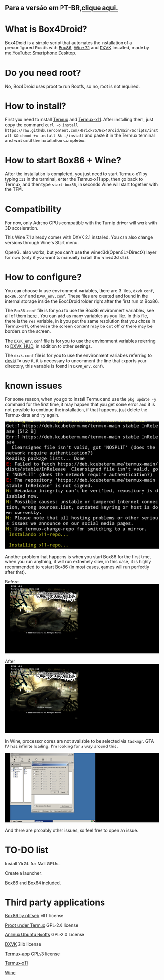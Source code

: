 ## Para a versão em PT-BR,[clique aqui.](https://github.com/Herick75/Box4Droid/blob/main/READMEPT-BR.md)

# What is Box4Droid?

Box4Droid is a simple script that automates the installation of a preconfigured Rootfs with [Box86](https://github.com/ptitSeb/box86), [Wine 7.1](https://www.winehq.org/) and [DXVK](https://github.com/doitsujin/dxvk) installed, made by me.[YouTube: Smartphone Desktop](https://youtube.com/@smartphonedesktop4229).

# Do you need root?

No, Box4Droid uses proot to run Rootfs, so no, root is not required.

# How to install?  

First you need to install [Termux](https://f-droid.org/en/packages/com.termux) and [Termux-x11](https://github.com/termux/termux-x11/actions/runs/4385798707).  After installing them, just copy the command `curl -o install https://raw.githubusercontent.com/Herick75/Box4Droid/main/Scripts/install && chmod +x install && ./install` and paste it in the Termux terminal and wait until the installation completes.

# How to start Box86 + Wine?

After the installation is completed, you just need to start Termux-x11 by typing `x11` in the terminal, enter the Termux-x11 app, then go back to Termux, and then type `start-box86`, in seconds Wine will start together with the TFM.

# Compatibility 

For now, only Adreno GPUs compatible with the Turnip driver will work with 3D acceleration.  

This Wine 7.1 already comes with DXVK 2.1 installed.  You can also change versions through Wine's Start menu.  

OpenGL also works, but you can't use the wined3d(OpenGL>DirectX) layer for now (only if you want to manually install the wined3d dlls).  

# How to configure?  

You can choose to use environment variables, there are 3 files, `dxvk.conf`, `Box86.conf` and `DXVK_env.conf`. These files are created and found in the internal storage inside the Box4Droid folder right after the first run of Box86.

The `Box86.conf` file is for you to use the Box86 environment variables, see all of them [here](https://github.com/ptitSeb/box86/blob/master/docs/USAGE.md#) .  You can add as many variables as you like. In this file, there is the `res` variable, in it you put the same resolution that you chose in Termux-x11, otherwise the screen content may be cut off or there may be borders on the screen.

The `DXVK_env.conf` file is for you to use the environment variables referring to [DXVK_HUD](https://github.com/doitsujin/dxvk#hud), in addition to other settings.  

The `dxvk.conf` file is for you to use the environment variables referring to [dxvk](https://github.com/doitsujin/dxvk/blob/master/dxvk.conf)(To use it, it is necessary to uncomment the line that exports your directory, this variable is found in `DXVK_env.conf`).

# known issues

For some reason, when you go to install Termux and use the `pkg update -y` command for the first time, it may happen that you get some error and it is not possible to continue the installation, if that happens, just delete the Termux data and try again.

![Screenshot](Docs/InShot_20230402_231621771.jpg)

Another problem that happens is when you start Box86 for the first time, when you run anything, it will run extremely slow, in this case, it is highly recommended to restart Box86 (in most cases, games will run perfectly after that).

Before
![Screenshot](Docs/Screenshot_2023-04-03-12-27-57-973_com.termux.x11.jpg)

After
![Screenshot](Docs/Screenshot_2023-04-03-12-29-12-605_com.termux.x11.jpg)

In Wine, processor cores are not available to be selected via `taskmgr`.  GTA IV has infinite loading.  I'm looking for a way around this.

![Screenshot](Docs/Screenshot_2023-04-03-12-40-22-746_com.termux.x11.jpg)

And there are probably other issues, so feel free to open an issue.

# TO-DO list

Install VirGL for Mali GPUs.

Create a launcher.

Box86 and Box64 included.

# Third party applications

[Box86 by ptitseb](https://github.com/ptitSeb/box86) MIT license

[Proot under Termux](https://github.com/termux/proot) GPL-2.0 license

[Anlinux Ubuntu Rootfs](https://github.com/EXALAB/Anlinux-Resources/tree/master/Rootfs/Ubuntu/arm64) GPL-2.0 License

[DXVK](https://github.com/doitsujin/dxvk) Zlib license

[Termux-app](https://github.com/termux/termux-app) GPLv3 license

[Termux-x11](https://github.com/termux/termux-x11)

[Wine](https://wiki.winehq.org/Licensing)
